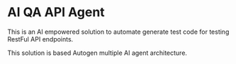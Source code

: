 # AI QA API Agent

This is an AI empowered solution to automate generate test code for testing RestFul API endpoints.

This solution is based Autogen multiple AI agent architecture.

